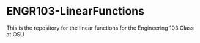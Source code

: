 # ENGR103-LinearFunctions
This is the repository for the linear functions for the Engineering 103 Class at OSU
